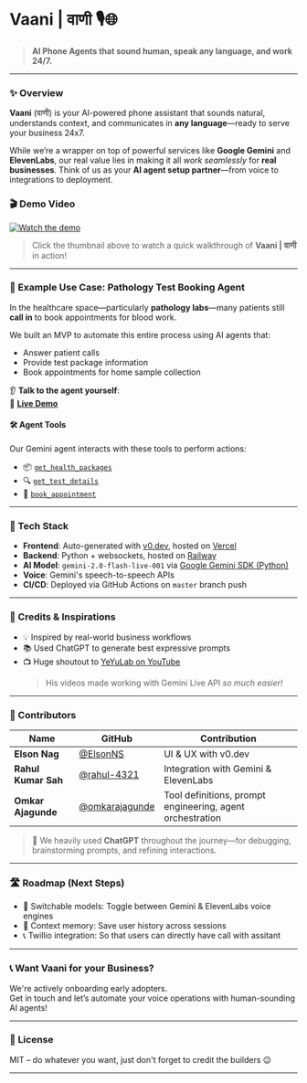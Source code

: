 # Vaani | वाणी 🎙️🌐

> **AI Phone Agents that sound human, speak any language, and work 24/7.**

---

### ✨ Overview

**Vaani** (वाणी) is your AI-powered phone assistant that sounds natural, understands context, and communicates in **any language**—ready to serve your business 24x7.

While we’re a wrapper on top of powerful services like **Google Gemini** and **ElevenLabs**, our real value lies in making it all *work seamlessly* for **real businesses**. Think of us as your **AI agent setup partner**—from voice to integrations to deployment.

### 🎬 Demo Video

[![Watch the demo](https://img.youtube.com/vi/4etad9Lx9YY/hqdefault.jpg)](https://www.youtube.com/watch?v=4etad9Lx9YY)

> Click the thumbnail above to watch a quick walkthrough of **Vaani | वाणी** in action!


---

### 🏥 Example Use Case: Pathology Test Booking Agent

In the healthcare space—particularly **pathology labs**—many patients still **call in** to book appointments for blood work.

We built an MVP to automate this entire process using AI agents that:
- Answer patient calls
- Provide test package information
- Book appointments for home sample collection

👂 **Talk to the agent yourself**:  
🔗 **[Live Demo](https://granthai-vaani.vercel.app/)**

#### 🛠️ Agent Tools
Our Gemini agent interacts with these tools to perform actions:

- 📦 [`get_health_packages`](https://github.com/omkarajagunde/granthai-vaani/blob/master/backend/tools.py#L4)  
- 🔍 [`get_test_details`](https://github.com/omkarajagunde/granthai-vaani/blob/master/backend/tools.py#L16)  
- 📅 [`book_appointment`](https://github.com/omkarajagunde/granthai-vaani/blob/master/backend/tools.py#L28)

---

### 🧠 Tech Stack

- **Frontend**: Auto-generated with [v0.dev](https://v0.dev), hosted on [Vercel](https://vercel.com/)
- **Backend**: Python + websockets, hosted on [Railway](https://railway.app/)
- **AI Model**: `gemini-2.0-flash-live-001` via [Google Gemini SDK (Python)](https://pypi.org/project/google/)
- **Voice**: Gemini's speech-to-speech APIs
- **CI/CD**: Deployed via GitHub Actions on `master` branch push

---

### 🎥 Credits & Inspirations

- 💡 Inspired by real-world business workflows
- 📚 Used ChatGPT to generate best expressive prompts
- 📺 Huge shoutout to [YeYuLab on YouTube](https://www.youtube.com/@yeyulab)  
  > His videos made working with Gemini Live API *so much easier!*

---

### 👥 Contributors

| Name | GitHub | Contribution |
|------|--------|--------------|
| **Elson Nag** | [@ElsonNS](https://github.com/ElsonNS) | UI & UX with v0.dev |
| **Rahul Kumar Sah** | [@rahul-4321](https://github.com/rahul-4321) | Integration with Gemini & ElevenLabs |
| **Omkar Ajagunde** | [@omkarajagunde](https://github.com/omkarajagunde) | Tool definitions, prompt engineering, agent orchestration |

> 💬 We heavily used **ChatGPT** throughout the journey—for debugging, brainstorming prompts, and refining interactions.

---

### 🛣️ Roadmap (Next Steps)

- 🔄 Switchable models: Toggle between Gemini & ElevenLabs voice engines
- 🧠 Context memory: Save user history across sessions
- 📞 Twillio integration: So that users can directly have call with assitant

---

### 📞 Want Vaani for your Business?

We're actively onboarding early adopters.  
Get in touch and let’s automate your voice operations with human-sounding AI agents!

---

### 📄 License

MIT – do whatever you want, just don't forget to credit the builders 😉

---

